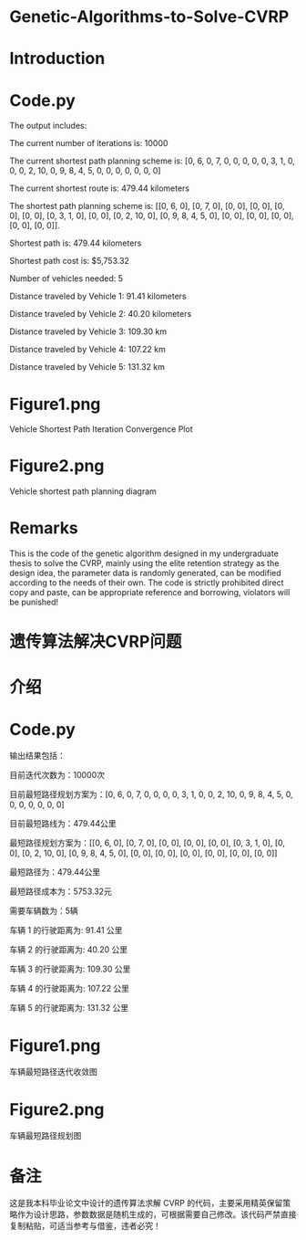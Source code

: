 # Genetic-Algorithms-to-Solve-CVRP

# Introduction
# Code.py
The output includes:

The current number of iterations is: 10000

The current shortest path planning scheme is: [0, 6, 0, 7, 0, 0, 0, 0, 0, 3, 1, 0, 0, 0, 2, 10, 0, 9, 8, 4, 5, 0, 0, 0, 0, 0, 0, 0]

The current shortest route is: 479.44 kilometers

The shortest path planning scheme is: [[0, 6, 0], [0, 7, 0], [0, 0], [0, 0], [0, 0], [0, 0], [0, 3, 1, 0], [0, 0], [0, 2, 10, 0], [0, 9, 8, 4, 5, 0], [0, 0], [0, 0], [0, 0], [0, 0], [0, 0]].

Shortest path is: 479.44 kilometers

Shortest path cost is: $5,753.32

Number of vehicles needed: 5

Distance traveled by Vehicle 1: 91.41 kilometers

Distance traveled by Vehicle 2: 40.20 kilometers

Distance traveled by Vehicle 3: 109.30 km

Distance traveled by Vehicle 4: 107.22 km

Distance traveled by Vehicle 5: 131.32 km

# Figure1.png
Vehicle Shortest Path Iteration Convergence Plot

# Figure2.png
Vehicle shortest path planning diagram

# Remarks
This is the code of the genetic algorithm designed in my undergraduate thesis to solve the CVRP, mainly using the elite retention strategy as the design idea, the parameter data is randomly generated, can be modified according to the needs of their own. The code is strictly prohibited direct copy and paste, can be appropriate reference and borrowing, violators will be punished!

# 遗传算法解决CVRP问题
# 介绍
# Code.py
输出结果包括：

目前迭代次数为：10000次

目前最短路径规划方案为：[0, 6, 0, 7, 0, 0, 0, 0, 3, 1, 0, 0, 2, 10, 0, 9, 8, 4, 5, 0, 0, 0, 0, 0, 0, 0]

目前最短路线为：479.44公里

最短路径规划方案为：[[0, 6, 0], [0, 7, 0], [0, 0], [0, 0], [0, 0], [0, 3, 1, 0], [0, 0], [0, 2, 10, 0], [0, 9, 8, 4, 5, 0], [0, 0], [0, 0], [0, 0], [0, 0], [0, 0], [0, 0]]

最短路径为：479.44公里

最短路径成本为：5753.32元

需要车辆数为：5辆

车辆 1 的行驶距离为: 91.41 公里

车辆 2 的行驶距离为: 40.20 公里

车辆 3 的行驶距离为: 109.30 公里

车辆 4 的行驶距离为: 107.22 公里

车辆 5 的行驶距离为: 131.32 公里

# Figure1.png
车辆最短路径迭代收敛图

# Figure2.png
车辆最短路径规划图

# 备注
这是我本科毕业论文中设计的遗传算法求解 CVRP 的代码，主要采用精英保留策略作为设计思路，参数数据是随机生成的，可根据需要自己修改。该代码严禁直接复制粘贴，可适当参考与借鉴，违者必究！
